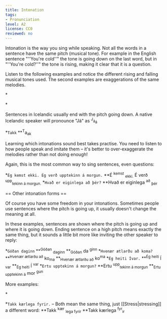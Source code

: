 ```yaml
---
title: Intonation
tags:
- Pronunciation
level: A2
license: CC0
reviewed: no
---
```


Intonation is the way you sing while speaking. Not all the words in a sentence have the same pitch (musical tone). For example in the English sentence "''You're cold''" the tone is going down on the last word, but in "''You're cold?''" the tone is rising, making it clear that it is a question.

Listen to the following examples and notice the different rising and falling musical tones used. The second examples are exaggerations of the same melodies.

*<Audio src="tzZ5.mp3" inline/> `Mamm{{gray|a}} o{{gray|g}} pabb{{gray|i}} er{{gray|u}} a{{gray|ð}} kom{{gray|a}} á eftir.`
**<Audio src="66B9.mp3" inline/> <small>Mamm o</small> <sup>pabb</sup> <sub>er a kom á</sub> <small>eft</small> <sub>ir</sub>.

*<Audio src="Tdje.mp3" inline/> `Ég nenni því ekki.`
**<Audio src="SnmH.mp3" inline/> <small>É</small> <sup>nenn</sup> <sub>i ðí i gyi</sub>
*<Audio src="k9bD.mp3" inline/> `Ég veit ekki einu sinni hvað þú ert að tala um.`
**<Audio src="ZZt1.mp3" inline/> <small>É</small> <sup>veit</sup> <sub>ekk einu sinni hva þú ert a</sub> <sup>'''tal'''</sup> <small>um</small>.

Sentences in Icelandic usually end with the pitch going down. A native Icelandic speaker will pronounce "Já" as <sup>J</sup><small>á</small><sub>á</sub> <Audio src="3FKh.mp3" inline/> while a native Swedish speaker learning Icelandic will say <small>J</small><sub>á</sub><sup>á</sup> <Audio src="A6O3.mp3" inline/> and a native Spanish speaker will say <small>Jáá</small> <Audio src="h88d.mp3" inline/>(until they've practised their intonation).

*`Takk`
**<sup>T</sup>a<sub>ak</sub>

Learning which intonations sound best takes practise. You need to listen to how people speak and imitate them – it's better to over-exaggerate the melodies rather than not doing enough!

Again, this is the most common way to sing sentences, even questions:

*`Ég kemst ekki. Ég verð upptekinn á morgun.`
**É <sup>kemst</sup> <sub>ekki.</sub> É verð <sup>upp</sup><sub>tekinn á morgun.</sub>
*`Hvað er eiginlega að þér?`
**Hvað er eiginlega <sup>að</sup> <sub>þér</sub>

== Other intonation forms ==
<level level="a2"/>

Of course you have some freedom in your intonations. Sometimes people use sentences where the pitch is going up, it usually doesn't change the meaning at all.

In these examples, sentences are shown where the pitch is going up and where it is going down. Ending sentence on a high pitch means exactly the same thing, but it sounds a little bit more like inviting the other speaker to reply:

*`Góðan daginn`
**<sup>Góðan</sup> <sub>daginn</sub>
**<sub>Góðan</sub> da <sup>ginn</sup>
*`Hvenær ætlarðu að koma?`
**<sup>Hvenær ætlarðu að</sup> ko<sub>ma</sub>
**<sub>Hvenær ætlarðu að</sub> ko<sup>ma</sup>
*`Ég heiti Ívar.`
**<sup>Ég heiti</sup> Í <sub>var</sub>
**<sub>Ég heiti</sub> Í <sup>var</sup>
*`Ertu upptekinn á morgun?`
**Ertu <sup>upp</sup><sub>tekinn á morgun</sub>
**<sub>Ertu upptekinn á</sub> mor <sup>gun</sup>

More examples:

*<Audio src="somC.mp3" inline/> `Hva{{gray|ð}} ert{{gray|u}} a{{gray|ð}} gera?`
**<Audio src="xFdm.mp3" inline/><sub>Kva ert a</sub> <small>gye</small> <sup>ra</sup> (casual question)
**<Audio src="lKEi.mp3" inline/><sup>Kva ert a</sup> <small>gye</small> <sub>ra</sub> (this speaker is angry, not asking a question)

*`Takk kærlega fyrir.` – Both mean the same thing, just [[Stress|stressing]] a different word:
**Takk <sup>kær</sup> <sub>lega fyrir</sub>
**Takk kærlega <sup>fyr</sup><sub>ir</sub>

